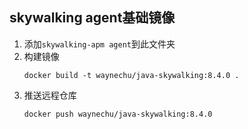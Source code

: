 ## skywalking agent基础镜像

1. 添加`skywalking-apm agent`到此文件夹
2. 构建镜像
    ```
    docker build -t waynechu/java-skywalking:8.4.0 .
    ```
3. 推送远程仓库
    ```
    docker push waynechu/java-skywalking:8.4.0
    ```